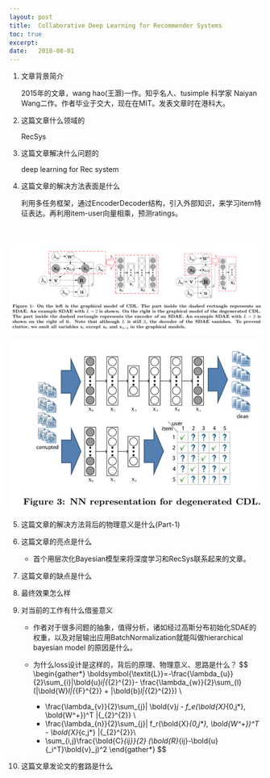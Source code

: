 ```yaml
---
layout: post
title:  Collaborative Deep Learning for Recommender Systems
toc: true 
excerpt: 
date:   2018-08-01
---
```


1. 文章背景简介

   2015年的文章，wang hao(王灏)一作。知乎名人、tusimple 科学家 Naiyan Wang二作。作者毕业于交大，现在在MIT。发表文章时在港科大。

2. 这篇文章什么领域的

   RecSys

3. 这篇文章解决什么问题的

   deep learning for Rec system

4. 这篇文章的解决方法表面是什么

   利用多任务框架，通过EncoderDecoder结构，引入外部知识，来学习item特征表达。再利用item-user向量相乘，预测ratings。

  <p style="text-align: center;"><img src="{{ "/images/roc-auc.png" | absolute_url }}" alt="" /></p>

   ![image-20180801135823359](./static/pics/2018-08-01-cdl.png)

   ![image-20180801135900227](./static/pics/2018-08-01-cdl-2.png)

5. 这篇文章的解决方法背后的物理意义是什么(Part-1)

   

6. 这篇文章的亮点是什么

   - 首个用层次化Bayesian模型来将深度学习和RecSys联系起来的文章。

7. 这篇文章的缺点是什么

8. 最终效果怎么样

9. 对当前的工作有什么借鉴意义

   - 作者对于很多问题的抽象，值得分析，诸如经过高斯分布初始化SDAE的权重，以及对层输出应用BatchNormalization就能叫做hierarchical bayesian model 的原因是什么。

   - 为什么loss设计是这样的，背后的原理、物理意义、思路是什么？
     $$
     \begin{gather*}
     \boldsymbol{\textit{L}}=-\frac{\lambda_{u}}{2}\sum_{i}\|\bold{u}_i\|{_{2}^{2}}- \frac{\lambda_{w}}{2}\sum_{l}(\|\bold{W}_l\|{_{F}^{2}} + \|\bold{b}_l\|{_{2}^{2}}) \\
     - \frac{\lambda_{v}}{2}\sum_{j}\| \bold{v}_j - f_e(\bold{X}_{0,j*}, \bold{W^+})^T   \|{_{2}^{2}} \\
     - \frac{\lambda_{n}}{2}\sum_{j}\|  f_r(\bold{X}_{0,j*}, \bold{W^+})^T - \bold{X}_{c,j*}   \|{_{2}^{2}}\\
     - \sum_{i,j}\frac{\bold{C}_{ij}}{2} (\bold{R}_{ij}-\bold{u}{_i^T}\bold{v}_j)^2
     \end{gather*}
     $$
     

10. 这篇文章发论文的套路是什么

